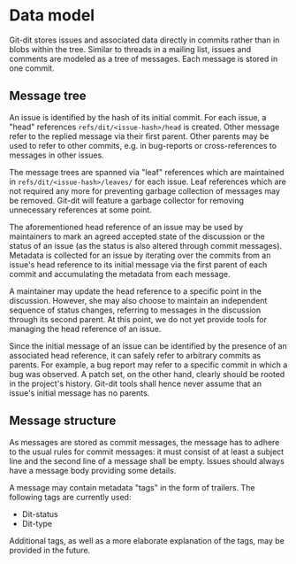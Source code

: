 # Data model

Git-dit stores issues and associated data directly in commits rather than
in blobs within the tree. Similar to threads in a mailing list, issues and
comments are modeled as a tree of messages. Each message is stored in one
commit.


## Message tree

An issue is identified by the hash of its initial commit. For each issue, a
"head" references `refs/dit/<issue-hash>/head` is created. Other message refer
to the replied message via their first parent. Other parents may be used to
refer to other commits, e.g. in bug-reports or cross-references to messages in
other issues.

The message trees are spanned via "leaf" references which are maintained in
`refs/dit/<issue-hash>/leaves/` for each issue. Leaf references which are not
required any more for preventing garbage collection of messages may be removed.
Git-dit will feature a garbage collector for removing unnecessary references at
some point.

The aforementioned head reference of an issue may be used by maintainers to mark
an agreed accepted state of the discussion or the status of an issue (as the
status is also altered through commit messages). Metadata is collected for an
issue by iterating over the commits from an issue's head reference to its
initial message via the first parent of each commit and accumulating the
metadata from each message.

A maintainer may update the head reference to a specific point in the
discussion. However, she may also choose to maintain an independent sequence of
status changes, referring to messages in the discussion through its second
parent. At this point, we do not yet provide tools for managing the head
reference of an issue.

Since the initial message of an issue can be identified by the presence of an
associated head reference, it can safely refer to arbitrary commits as parents.
For example, a bug report may refer to a specific commit in which a bug was
observed. A patch set, on the other hand, clearly should be rooted in the
project's history. Git-dit tools shall hence never assume that an issue's
initial message has no parents.


## Message structure

As messages are stored as commit messages, the message has to adhere to the
usual rules for commit messages: it must consist of at least a subject line and
the second line of a message shall be empty. Issues should always have a message
body providing some details.

A message may contain metadata "tags" in the form of trailers. The following
tags are currently used:

 * Dit-status
 * Dit-type

Additional tags, as well as a more elaborate explanation of the tags, may be
provided in the future.

